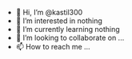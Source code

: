 - 👋 Hi, I’m @kastil300
- 👀 I’m interested in nothing
- 🌱 I’m currently learning nothing
- 💞️ I’m looking to collaborate on ...
- 📫 How to reach me ...

<!---
kastil300/kastil300 is a ✨ special ✨ repository because its `README.md` (this file) appears on your GitHub profile.
You can click the Preview link to take a look at your changes.
--->
